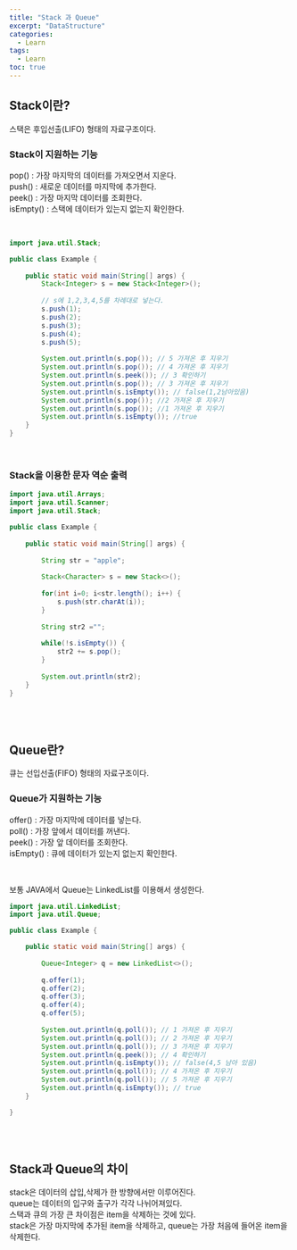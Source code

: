 ```yaml
---
title: "Stack 과 Queue"
excerpt: "DataStructure"
categories: 
  - Learn
tags: 
  - Learn
toc: true
---
```



## Stack이란?
스택은 후입선출(LIFO) 형태의 자료구조이다.<br>

### Stack이 지원하는 기능

pop() : 가장 마지막의 데이터를 가져오면서 지운다. <br>
push() : 새로운 데이터를 마지막에 추가한다. <br>
peek() : 가장 마지막 데이터를 조회한다. <br>
isEmpty() : 스택에 데이터가 있는지 없는지 확인한다.<br>

<br>

```java
import java.util.Stack;

public class Example {
	
	public static void main(String[] args) {
		Stack<Integer> s = new Stack<Integer>();
		
		// s에 1,2,3,4,5를 차례대로 넣는다.
		s.push(1);
		s.push(2);
		s.push(3);
		s.push(4);
		s.push(5);
		
		System.out.println(s.pop()); // 5 가져온 후 지우기
		System.out.println(s.pop()); // 4 가져온 후 지우기
		System.out.println(s.peek()); // 3 확인하기
		System.out.println(s.pop()); // 3 가져온 후 지우기
		System.out.println(s.isEmpty()); // false(1,2남아있음)
		System.out.println(s.pop()); //2 가져온 후 지우기
		System.out.println(s.pop()); //1 가져온 후 지우기
		System.out.println(s.isEmpty()); //true
	}
}
```

<br>

### Stack을 이용한 문자 역순 출력

```java
import java.util.Arrays;
import java.util.Scanner;
import java.util.Stack;

public class Example {
	
	public static void main(String[] args) {
		
		String str = "apple";
		
		Stack<Character> s = new Stack<>();
		
		for(int i=0; i<str.length(); i++) {
			s.push(str.charAt(i));
		}
		
		String str2 ="";
		
		while(!s.isEmpty()) {
			str2 += s.pop();
		}
		
		System.out.println(str2);
	}
}

```

<br><br>

## Queue란?
큐는 선입선출(FIFO) 형태의 자료구조이다.<br>


### Queue가 지원하는 기능

offer() : 가장 마지막에 데이터를 넣는다.<br>
poll() : 가장 앞에서 데이터를 꺼낸다.<br>
peek() : 가장 앞 데이터를 조회한다.<br>
isEmpty() : 큐에 데이터가 있는지 없는지 확인한다.<br>

<br>

보통 JAVA에서 Queue는 LinkedList를 이용해서 생성한다.<br>

```java
import java.util.LinkedList;
import java.util.Queue;

public class Example {

	public static void main(String[] args) {
		
		Queue<Integer> q = new LinkedList<>();
		
		q.offer(1);
		q.offer(2);
		q.offer(3);
		q.offer(4);
		q.offer(5);
		
		System.out.println(q.poll()); // 1 가져온 후 지우기
		System.out.println(q.poll()); // 2 가져온 후 지우기
		System.out.println(q.poll()); // 3 가져온 후 지우기
		System.out.println(q.peek()); // 4 확인하기
		System.out.println(q.isEmpty()); // false(4,5 남아 있음)
		System.out.println(q.poll()); // 4 가져온 후 지우기
		System.out.println(q.poll()); // 5 가져온 후 지우기
		System.out.println(q.isEmpty()); // true
	}

}
```


<br><br>

## Stack과 Queue의 차이

stack은 데이터의 삽입,삭제가 한 방향에서만 이루어진다.<br>
queue는 데이터의 입구와 출구가 각각 나뉘어져있다.<br>
스택과 큐의 가장 큰 차이점은 item을 삭제하는 것에 있다.<br>
stack은 가장 마지막에 추가된 item을 삭제하고, queue는 가장 처음에 들어온 item을 삭제한다.

<br><br>

